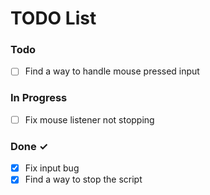 # TODO List

### Todo

- [ ] Find a way to handle mouse pressed input

### In Progress

- [ ] Fix mouse listener not stopping

### Done ✓

- [x] Fix input bug
- [x] Find a way to stop the script
